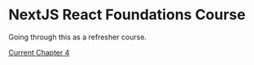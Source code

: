 # NextJS React Foundations Course

Going through this as a refresher course.

[Current Chapter 4](https://nextjs.org/learn/react-foundations/getting-started-with-react)